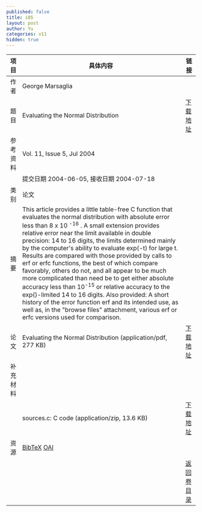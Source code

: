 ```yaml
---
published: false
title: i05
layout: post
author: Yu
categories: v11
hidden: true
---
```


| 项目 | 具体内容 | 链接 |
|---:|---|---|
| 作者 | George Marsaglia| |
| 题目 |Evaluating the Normal Distribution | [下载地址](http://www.jstatsoft.org/v11/i05/paper) |
| 参考资料 |Vol. 11, Issue 5, Jul 2004 | |
| | 提交日期 2004-06-05, 接收日期 2004-07-18| | 
| 类别 | 论文| |
| 摘要 | This article provides a little table-free C function that evaluates the normal distribution with absolute error less than 8 x 10 <sup>-16</sup> . A small extension provides relative error near the limit available in double precision: 14 to 16 digits, the limits determined mainly by the computer's ability to evaluate exp(-t) for large t. Results are compared with those provided by calls to erf or erfc functions, the best of which compare favorably, others do not, and all appear to be much more complicated than need be to get either absolute accuracy less than 10<sup>-15</sup> or relative accuracy to the exp()-limited 14 to 16 digits. Also provided: A short history of the error function erf and its intended use, as well as, in the "browse files" attachment, various erf or erfc versions used for comparison.| |
| 论文 | Evaluating the Normal Distribution  (application/pdf, 277 KB)| [下载地址](http://www.jstatsoft.org/v11/i05/paper) |
| 补充材料 | | |
| |sources.c: C code  (application/zip, 13.6 KB)|  [下载地址](http://www.jstatsoft.org/v11/i05/supp/1) |
| 资源 | [BibTeX](http://www.jstatsoft.org/v11/i05/bibtex) [OAI](http://www.jstatsoft.org/oai?verb=GetRecord&identifier=oai.jstatsoft/v11/i05&prefix=oai_dc)| |
| |  | [返回卷目录]({{site.baseurl}}/volume/v11.html) |